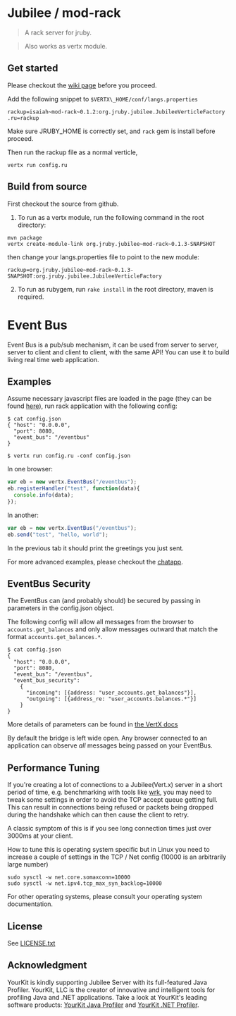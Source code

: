 Jubilee / mod-rack
==================

> A rack server for jruby.

> Also works as vertx module.

Get started
-----------

Please checkout the [wiki
page](https://github.com/isaiah/jubilee/wiki/Running-as-vertx-module)
before you proceed.

Add the following snippet to ```$VERTX\_HOME/conf/langs.properties```
```
rackup=isaiah~mod-rack~0.1.2:org.jruby.jubilee.JubileeVerticleFactory
.ru=rackup
```

Make sure JRUBY_HOME is correctly set, and ```rack``` gem is install before proceed.

Then run the rackup file as a normal verticle,

```shell
vertx run config.ru
```

Build from source
-----------------

First checkout the source from github.

1. To run as a vertx module, run the following command in the root directory:
  
  ```shell
  mvn package
  vertx create-module-link org.jruby.jubilee~mod-rack~0.1.3-SNAPSHOT
  ```

  then change your langs.properties file to point to the new module:
  
  ```
  rackup=org.jruby.jubilee~mod-rack~0.1.3-SNAPSHOT:org.jruby.jubilee.JubileeVerticleFactory
  ```

2. To run as rubygem, run ```rake install``` in the root directory, maven is
required.

Event Bus
=========

Event Bus is a pub/sub mechanism, it can be used from server to server, server
to client and client to client, with the same API! You can use it to build
living real time web application.

Examples
--------

Assume necessary javascript files are loaded in the page (they can be found [here](https://github.com/isaiah/jubilee/tree/master/examples/client)),
run rack application with the following config:

```
$ cat config.json
{ "host": "0.0.0.0",
  "port": 8080,
  "event_bus": "/eventbus"
}
```

```
$ vertx run config.ru -conf config.json
```

In one browser:

```javascript
var eb = new vertx.EventBus("/eventbus");
eb.registerHandler("test", function(data){
  console.info(data);
});

```

In another:

```javascript
var eb = new vertx.EventBus("/eventbus");
eb.send("test", "hello, world");
```

In the previous tab it should print the greetings you just sent.

For more advanced examples, please checkout the
[chatapp](https://github.com/isaiah/jubilee/tree/master/examples/chatapp).

EventBus Security
------------------

The EventBus can (and probably should) be secured by passing in parameters in the config.json 
object.

The following config will allow all messages from the browser to `accounts.get_balances` and 
only allow messages outward that match the format `accounts.get_balances.*`.
 
```
$ cat config.json
{ 
  "host": "0.0.0.0",
  "port": 8080,
  "event_bus": "/eventbus",
  "event_bus_security": 
    {
      "incoming": [{address: "user_accounts.get_balances"}],
      "outgoing": [{address_re: "user_accounts.balances.*"}]
    }
}
```

More details of parameters can be found in [the VertX docs](http://vertx.io/core_manual_ruby.html#securing-the-bridge)

By default the bridge is left wide open.  Any browser connected to an application can observe *all* messages being 
passed on your EventBus.

Performance Tuning
-------------------

If you're creating a lot of connections to a Jubilee(Vert.x) server in a short
period of time, e.g. benchmarking with tools like [wrk](https://github.com/wg/wrk),
you may need to tweak some settings in order to avoid the TCP accept queue
getting full. This can result in connections being refused or packets being
dropped during the handshake which can then cause the client to retry.

A classic symptom of this is if you see long connection times just over
3000ms at your client.

How to tune this is operating system specific but in Linux you need to
increase a couple of settings in the TCP / Net config (10000 is an
arbitrarily large number)

```shell
sudo sysctl -w net.core.somaxconn=10000
sudo sysctl -w net.ipv4.tcp_max_syn_backlog=10000
```

For other operating systems, please consult your operating system
documentation.

License
--------

See [LICENSE.txt](https://github.com/isaiah/jubilee/blob/master/LICENSE.txt)

Acknowledgment
--------------

YourKit is kindly supporting Jubilee Server with its full-featured Java Profiler.
YourKit, LLC is the creator of innovative and intelligent tools for profiling
Java and .NET applications. Take a look at YourKit's leading software products:
[YourKit Java
Profiler](http://www.yourkit.com/java/profiler/index.jsp) and
[YourKit .NET Profiler](http://www.yourkit.com/.net/profiler/index.jsp).
